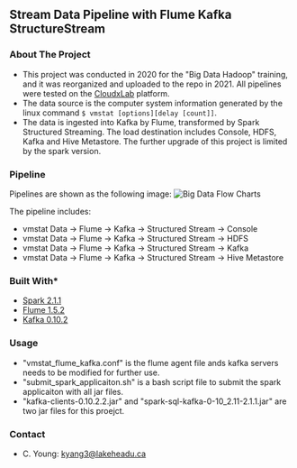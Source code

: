 ## Stream Data Pipeline with Flume Kafka StructureStream 

### About The Project
* This project was conducted in 2020 for the "Big Data Hadoop" training, and it was reorganized and uploaded to
the repo in 2021. All pipelines were tested on the [CloudxLab](https://cloudxlab.com/home) platform. 
* The data source is the computer system information generated by the linux 
command ```$ vmstat [options][delay [count]]```. 
* The data is ingested into Kafka by Flume, transformed by
Spark Structured Streaming. The load destination includes Console, HDFS, Kafka and Hive Metastore. The further upgrade 
of this project is limited by the spark version.

### Pipeline
Pipelines are shown as the following image: 
![Big Data Flow Charts](https://user-images.githubusercontent.com/55723894/106520489-de327a00-64aa-11eb-85aa-ede356e8afb5.jpeg)

The pipeline includes: 
* vmstat Data -> Flume -> Kafka -> Structured Stream -> Console
* vmstat Data -> Flume -> Kafka -> Structured Stream -> HDFS
* vmstat Data -> Flume -> Kafka -> Structured Stream -> Kafka
* vmstat Data -> Flume -> Kafka -> Structured Stream -> Hive Metastore

### Built With* 
* [Spark 2.1.1](https://spark.apache.org/docs/2.1.1/)
* [Flume 1.5.2](https://flume.apache.org/releases/1.5.2.html)
* [Kafka 0.10.2](https://kafka.apache.org/0102/documentation.html)

### Usage 
* "vmstat_flume_kafka.conf" is the flume agent file ands kafka servers needs to be modified for further use.
* "submit_spark_applicaiton.sh" is a bash script file to submit the spark applicaiton with all jar files.
* "kafka-clients-0.10.2.2.jar" and "spark-sql-kafka-0-10_2.11-2.1.1.jar" are two jar files for
this proejct. 

### Contact

* C. Young: kyang3@lakeheadu.ca
